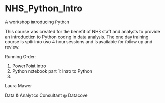 # NHS_Python_Intro
A workshop introducing Python

This course was created for the benefit of NHS staff and analysts to provide an introduction to Python coding in data analysis. The one day training course is split into two 4 hour sessions and is available for follow up and review. 

Running Order: 
1) PowerPoint intro
2) Python notebook part 1: Intro to Python
3) 

Laura Mawer

Data & Analytics Consultant @ Datacove
